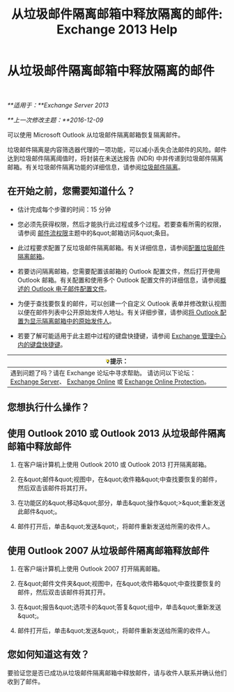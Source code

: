 ﻿---
title: '从垃圾邮件隔离邮箱中释放隔离的邮件: Exchange 2013 Help'
TOCTitle: 从垃圾邮件隔离邮箱中释放隔离的邮件
ms:assetid: 7a86bfde-f868-4689-bdec-5f01e52b510d
ms:mtpsurl: https://technet.microsoft.com/zh-cn/library/Aa998920(v=EXCHG.150)
ms:contentKeyID: 50490975
ms.date: 05/21/2018
mtps_version: v=EXCHG.150
ms.translationtype: MT
---

# 从垃圾邮件隔离邮箱中释放隔离的邮件

 

_**适用于：**Exchange Server 2013_

_**上一次修改主题：**2016-12-09_

可以使用 Microsoft Outlook 从垃圾邮件隔离邮箱恢复隔离邮件。

垃圾邮件隔离是内容筛选器代理的一项功能，可以减小丢失合法邮件的风险。邮件达到垃圾邮件隔离阈值时，将封装在未送达报告 (NDR) 中并传递到垃圾邮件隔离邮箱。有关垃圾邮件隔离功能的详细信息，请参阅[垃圾邮件隔离](spam-quarantine-exchange-2013-help.md)。

## 在开始之前，您需要知道什么？

  - 估计完成每个步骤的时间：15 分钟

  - 您必须先获得权限，然后才能执行此过程或多个过程。若要查看所需的权限，请参阅 [邮件流权限](mail-flow-permissions-exchange-2013-help.md)主题中的\&quot;邮箱访问\&quot;条目。

  - 此过程要求配置了反垃圾邮件隔离邮箱。有关详细信息，请参阅[配置垃圾邮件隔离邮箱](configure-a-spam-quarantine-mailbox-exchange-2013-help.md)。

  - 若要访问隔离邮箱，您需要配置该邮箱的 Outlook 配置文件，然后打开使用 Outlook 邮箱。有关配置和使用多个 Outlook 配置文件的详细信息，请参阅[概述的 Outlook 电子邮件配置文件](https://go.microsoft.com/fwlink/p/?linkid=178975)。

  - 为便于查找要恢复的邮件，可以创建一个自定义 Outlook 表单并修改默认视图以便在邮件列表中公开原始发件人地址。有关详细步骤，请参阅[将 Outlook 配置为显示隔离邮箱中的原始发件人](configure-outlook-to-show-the-original-sender-in-the-quarantine-mailbox-exchange-2013-help.md)。

  - 若要了解可能适用于此主题中过程的键盘快捷键，请参阅 [Exchange 管理中心内的键盘快捷键](keyboard-shortcuts-in-the-exchange-admin-center-exchange-online-protection-help.md)。

<table>
<thead>
<tr class="header">
<th><img src="images/Bb124558.tip(EXCHG.150).gif" title="提示" alt="提示" />提示：</th>
</tr>
</thead>
<tbody>
<tr class="odd">
<td>遇到问题了吗？请在 Exchange 论坛中寻求帮助。 请访问以下论坛：<a href="https://go.microsoft.com/fwlink/p/?linkid=60612">Exchange Server</a>、 <a href="https://go.microsoft.com/fwlink/p/?linkid=267542">Exchange Online</a> 或 <a href="https://go.microsoft.com/fwlink/p/?linkid=285351">Exchange Online Protection</a>。</td>
</tr>
</tbody>
</table>


## 您想执行什么操作？

## 使用 Outlook 2010 或 Outlook 2013 从垃圾邮件隔离邮箱中释放邮件

1.  在客户端计算机上使用 Outlook 2010 或 Outlook 2013 打开隔离邮箱。

2.  在\&quot;邮件\&quot;视图中，在\&quot;收件箱\&quot;中查找要恢复的邮件，然后双击该邮件将其打开。

3.  在功能区的\&quot;移动\&quot;部分，单击\&quot;操作\&quot;\>\&quot;重新发送此邮件\&quot;。

4.  邮件打开后，单击\&quot;发送\&quot;，将邮件重新发送给所需的收件人。

## 使用 Outlook 2007 从垃圾邮件隔离邮箱释放邮件

1.  在客户端计算机上使用 Outlook 2007 打开隔离邮箱。

2.  在\&quot;邮件文件夹\&quot;视图中，在\&quot;收件箱\&quot;中查找要恢复的邮件，然后双击该邮件将其打开。

3.  在\&quot;报告\&quot;选项卡的\&quot;答复\&quot;组中，单击\&quot;重新发送\&quot;。

4.  邮件打开后，单击\&quot;发送\&quot;，将邮件重新发送给所需的收件人。

## 您如何知道这有效？

要验证您是否已成功从垃圾邮件隔离邮箱中释放邮件，请与收件人联系并确认他们收到了邮件。

